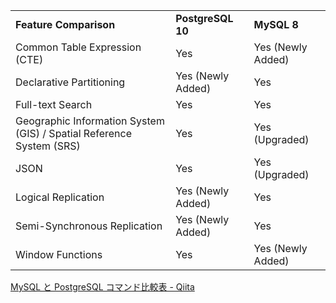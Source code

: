 |                                                                      |                   |                   |
| -------------------------------------------------------------------- | ----------------- | ----------------- |
| **Feature Comparison**                                               | **PostgreSQL 10** | **MySQL 8**       |
| Common Table Expression (CTE)                                        | Yes               | Yes (Newly Added) |
| Declarative Partitioning                                             | Yes (Newly Added) | Yes               |
| Full-text Search                                                     | Yes               | Yes               |
| Geographic Information System (GIS) / Spatial Reference System (SRS) | Yes               | Yes (Upgraded)    |
| JSON                                                                 | Yes               | Yes (Upgraded)    |
| Logical Replication                                                  | Yes (Newly Added) | Yes               |
| Semi-Synchronous Replication                                         | Yes (Newly Added) | Yes               |
| Window Functions                                                     | Yes               | Yes (Newly Added) |

[MySQL と PostgreSQL コマンド比較表 - Qiita](https://qiita.com/aosho235/items/c657e2fcd15fa0647471)
